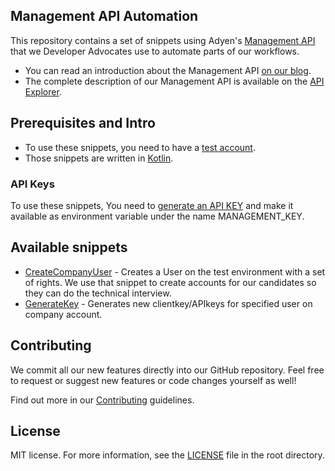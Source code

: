 ## Management API Automation

This repository contains a set of snippets using Adyen's [Management API](https://docs.adyen.com/api-explorer/#/ManagementService/v1/overview) that we Developer Advocates use to automate parts of our workflows.

* You can read an introduction about the Management API [on our blog](https://www.adyen.com/blog/automate-workflows-with-management-api).
* The complete description of our Management API is available on the [API Explorer](https://docs.adyen.com/api-explorer/#/ManagementService/v1/overview).

## Prerequisites and Intro

* To use these snippets, you need to have a [test account](https://authn-test.adyen.com/authn/ui/login).
* Those snippets are written in [Kotlin](https://kotlinlang.org/).

### API Keys

To use these snippets, You need to [generate an API KEY](https://docs.adyen.com/development-resources/api-credentials) and make it available as environment variable under the name MANAGEMENT_KEY.

## Available snippets

* [CreateCompanyUser](./src/main/kotlin/me/adyen/CreateCompanyUser.kt) - Creates a User on the test environment with a set of rights. We use that snippet to create accounts for our candidates so they can do the technical interview.
* [GenerateKey](./src/main/kotlin/me/adyen/GenerateKey.kt) - Generates new clientkey/APIkeys for specified user on company account. 
## Contributing

We commit all our new features directly into our GitHub repository. Feel free to request or suggest new features or code changes yourself as well!

Find out more in our [Contributing](https://github.com/adyen-examples/.github/blob/main/CONTRIBUTING.md) guidelines.

## License

MIT license. For more information, see the [LICENSE](./LICENSE.md) file in the root directory.